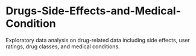 # Drugs-Side-Effects-and-Medical-Condition
Exploratory data analysis on drug-related data including side effects, user ratings, drug classes, and medical conditions.

